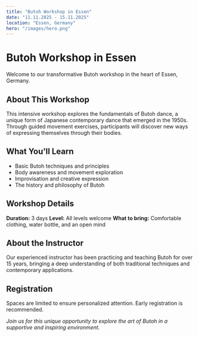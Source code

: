 ```yaml
---
title: "Butoh Workshop in Essen"
date: "11.11.2025 - 15.11.2025"
location: "Essen, Germany"
hero: "/images/hero.png"
---
```


# Butoh Workshop in Essen

Welcome to our transformative Butoh workshop in the heart of Essen, Germany.

## About This Workshop

This intensive workshop explores the fundamentals of Butoh dance, a unique form of Japanese contemporary dance that emerged in the 1950s. Through guided movement exercises, participants will discover new ways of expressing themselves through their bodies.

## What You'll Learn

- Basic Butoh techniques and principles
- Body awareness and movement exploration
- Improvisation and creative expression
- The history and philosophy of Butoh

## Workshop Details

**Duration:** 3 days
**Level:** All levels welcome
**What to bring:** Comfortable clothing, water bottle, and an open mind

## About the Instructor

Our experienced instructor has been practicing and teaching Butoh for over 15 years, bringing a deep understanding of both traditional techniques and contemporary applications.

## Registration

Spaces are limited to ensure personalized attention. Early registration is recommended.

_Join us for this unique opportunity to explore the art of Butoh in a supportive and inspiring environment._
